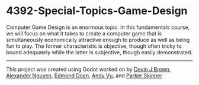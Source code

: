 # 4392-Special-Topics-Game-Design

Computer Game Design is an enormous topic. In this fundamentals course, we will focus on what it
takes to create a computer game that is simultaneously economically attractive enough to produce
as well as being fun to play. The former characteristic is objective, though often tricky to bound
adequately while the latter is subjective, though easily demonstrated.

---
This project was created using Godot worked on by
[Devin J Brown](https://github.com/devin-j-brown),
[Alexander Nguyen](https://github.com/amusealex),
[Edmond Doan](https://github.com/edmonddoan),
[Andy Vu](https://github.com/vndyau), and
[Parker Skinner](https://github.com/Existawk)
